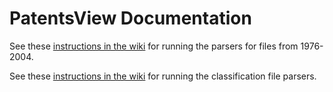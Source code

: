 PatentsView Documentation
===========

See these [instructions in the wiki](https://github.com/CSSIP-AIR/PatentsView-DB/wiki/Instructions-for-Running-1976-2001-and-2002-2004-Parsers) for running the parsers for files from 1976-2004.

See these [instructions in the wiki](https://github.com/CSSIP-AIR/PatentsView-DB/wiki/Instructions-for-Running-Classification-Files-Parser-and-Upload) for running the classification file parsers.

